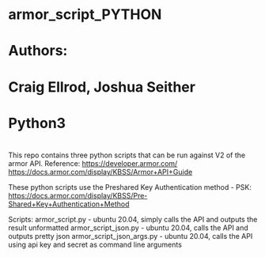 # armor_script_PYTHON
# Authors:
#  Craig Ellrod, Joshua Seither
#
# Python3
#
This repo contains three python scripts that can be run against V2 of the armor API.
Reference:
 https://developer.armor.com/
 https://docs.armor.com/display/KBSS/Armor+API+Guide
 
These python scripts use the Preshared Key Authentication method - PSK:
 https://docs.armor.com/display/KBSS/Pre-Shared+Key+Authentication+Method
 
Scripts:
 armor_script.py - ubuntu 20.04, simply calls the API and outputs the result unformatted
 armor_script_json.py - ubuntu 20.04, calls the API and outputs pretty json
 armor_script_json_args.py - ubuntu 20.04, calls the API using api key and secret as command line arguments
